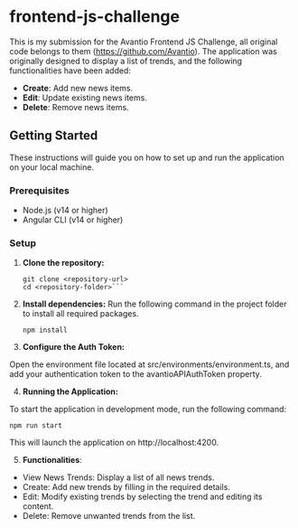 # frontend-js-challenge

This is my submission for the Avantio Frontend JS Challenge, all original code belongs to them (https://github.com/Avantio). The application was originally designed to display a list of trends, and the following functionalities have been added:

- **Create**: Add new news items.
- **Edit**: Update existing news items.
- **Delete**: Remove news items.

## Getting Started

These instructions will guide you on how to set up and run the application on your local machine.

### Prerequisites
- Node.js (v14 or higher)
- Angular CLI (v14 or higher)

### Setup
1. **Clone the repository:**
   ```
   git clone <repository-url>
   cd <repository-folder>```

2. **Install dependencies:**
Run the following command in the project folder to install all required packages.
   ```
   npm install
   ```

3. **Configure the Auth Token:** 

Open the environment file located at src/environments/environment.ts, and add your authentication token to the avantioAPIAuthToken property.

4. **Running the Application:**

To start the application in development mode, run the following command:
```
npm run start
```

This will launch the application on http://localhost:4200.

5. **Functionalities**:
- View News Trends: Display a list of all news trends.
- Create: Add new trends by filling in the required details.
- Edit: Modify existing trends by selecting the trend and editing its content.
- Delete: Remove unwanted trends from the list.
